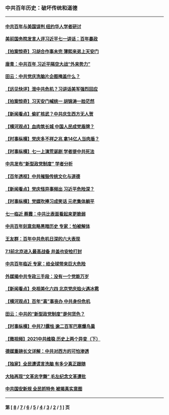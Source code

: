 ### 中共百年历史：破坏传统和道德
---
#### [中共百年与美国误判 纽约华人学者研讨](../../pages/nf1176114/n13067969.md) 
#### [美前国务院发言人评习近平七一讲话：百年暴政](../../pages/nf1176114/n13066986.md) 
#### [【拍案惊奇】习胡合作事未完 薄熙来弟上天安门](../../pages/nf1176114/n13065867.md) 
#### [唐青：中共百年 习近平隔空大战“外来势力”](../../pages/nf1176114/n13065976.md) 
#### [田云：中共党庆洗脑片企图掩盖什么？](../../pages/nf1176114/n13064395.md) 
#### [【远见快评】泄中共危机？习讲话美军强烈回应](../../pages/nf1176114/n13064269.md) 
#### [【拍案惊奇】习天安门喊统一 胡锦涛一脸茫然](../../pages/nf1176114/n13063233.md) 
#### [【新闻看点】偷扩核武？中共庆生西方无人贺](../../pages/nf1176114/n13061263.md) 
#### [【横河观点】血肉筑长城 中国人民成党盾牌？](../../pages/nf1176114/n13061779.md) 
#### [【时事纵横】党庆多不祥之兆 拿14亿人当肉盾？](../../pages/nf1176114/n13061709.md) 
#### [【时事纵横】七一上演荒诞剧 学者提中共死法](../../pages/nf1176114/n13058990.md) 
#### [中共发布“新型政党制度” 学者分析](../../pages/nf1176114/n13056354.md) 
#### [【百年透视】中共摧毁传统文化与道德](../../pages/nf1176114/n13057253.md) 
#### [【新闻看点】党庆怪异事频出 习近平危险深？](../../pages/nf1176114/n13056781.md) 
#### [【时事纵横】党媒吹捧习成笑话 元老集体躺平](../../pages/nf1176114/n13056792.md) 
#### [七一临近 蔡霞：中共比表面看起来更脆弱](../../pages/nf1176114/n13056418.md) 
#### [中共百年刻意忽略黑暗历史 专家：怕被解体](../../pages/nf1176114/n13056056.md) 
#### [王友群：百年中共危机日深的六大表现](../../pages/nf1176114/n13054263.md) 
#### [7.1前北京进入最高战备 井盖也安检打封](../../pages/nf1176114/n13053641.md) 
#### [中共百年临近 专家：给全球带来巨大危险](../../pages/nf1176114/n13053663.md) 
#### [外媒揭中共专政三手段：没有一个党能万岁](../../pages/nf1176114/n13049352.md) 
#### [【新闻看点】央视美化六四 北京党庆焰火遇冰雹](../../pages/nf1176114/n13048310.md) 
#### [【横河观点】百年“喜”事丧办 中共身份危机](../../pages/nf1176114/n13049869.md) 
#### [田云：中共的“新型政党制度”是何货色？](../../pages/nf1176114/n13049010.md) 
#### [【时事纵横】中共7.1露怯 逾二百军巴塞爆鸟巢](../../pages/nf1176114/n13043076.md) 
#### [【微视频】2021中共维稳 历史上两个异变（下）](../../pages/nf1176114/n13042288.md) 
#### [德媒重磅长文详解：中共对西方的可怕渗透](../../pages/nf1176114/n13031701.md) 
#### [【独家】全民遭谎言洗脑 有多少真正跟随](../../pages/nf1176114/n12997170.md) 
#### [大陆再现“文革忠字舞” 毛左纪念文革遭批](../../pages/nf1176114/n12947385.md) 
#### [中共国安新规 全民抓特务 被揭真实意图](../../pages/nf1176114/n12911615.md) 

---
#### 第 [ [8](./8.md) / [7](./7.md) / [6](./6.md) / [5](./5.md) / [4](./4.md) / [3](./3.md) / [2](./2.md) / [1](./1.md) ] 页
